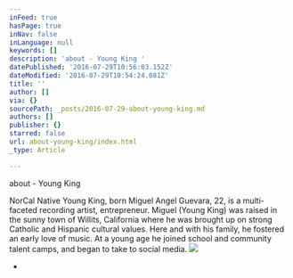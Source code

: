 ```yaml
---
inFeed: true
hasPage: true
inNav: false
inLanguage: null
keywords: []
description: 'about - Young King '
datePublished: '2016-07-29T10:56:03.152Z'
dateModified: '2016-07-29T10:54:24.081Z'
title: ''
author: []
via: {}
sourcePath: _posts/2016-07-29-about-young-king.md
authors: []
publisher: {}
starred: false
url: about-young-king/index.html
_type: Article

---
```

about - Young King 

NorCal Native Young King, born Miguel Angel Guevara, 22, is a multi-faceted recording artist, entrepreneur. Miguel (Young King) was raised in the sunny town of Willits, California where he was brought up on strong Catholic and Hispanic cultural values. Here and with his family, he fostered an early love of music. At a young age he joined school and community talent camps, and began to take to social media.
![](https://the-grid-user-content.s3-us-west-2.amazonaws.com/5e18c766-9461-4991-98d4-edf9b56e113b.png)

*